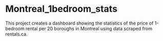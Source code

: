 # Montreal_1bedroom_stats
This project creates a dashboard showing the statistics of the price of 1-bedroom rental per 20 boroughs in Montreal using data scraped from rentals.ca.
